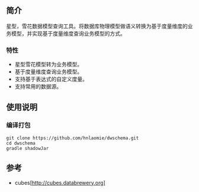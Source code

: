 ## 简介

星型，雪花数据模型查询工具。将数据库物理模型做语义转换为基于度量维度的业务模型，并实现基于度量维度查询业务模型的方式。

### 特性

- 星型雪花模型转为业务模型。
- 基于度量维度查询业务模型。
- 支持基于表达式的自定义度量。
- 支持常用的数据源。

## 使用说明

### 编译打包

```
git clone https://github.com/hnlaomie/dwschema.git
cd dwschema
gradle shadowJar
```

## 参考
- cubes[http://cubes.databrewery.org]
